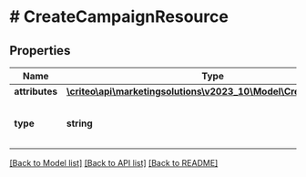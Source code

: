 # # CreateCampaignResource

## Properties

Name | Type | Description | Notes
------------ | ------------- | ------------- | -------------
**attributes** | [**\criteo\api\marketingsolutions\v2023_10\Model\CreateCampaign**](CreateCampaign.md) |  | [optional]
**type** | **string** | Canonical type name of the entity | [optional]

[[Back to Model list]](../../README.md#models) [[Back to API list]](../../README.md#endpoints) [[Back to README]](../../README.md)
